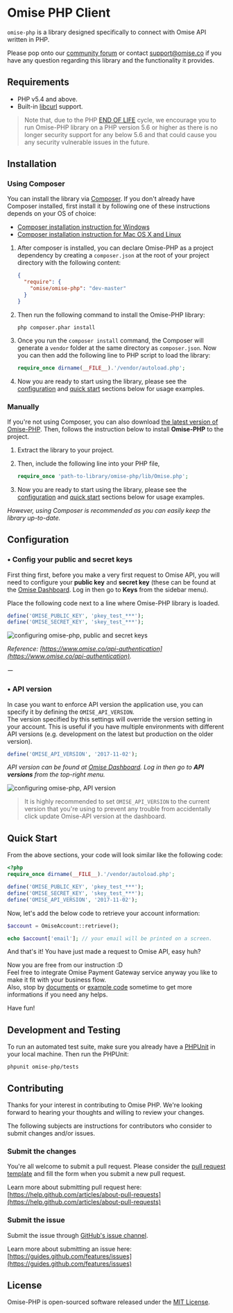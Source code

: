 # Omise PHP Client


`omise-php` is a library designed specifically to connect with Omise API written in PHP.

Please pop onto our [community forum](https://forum.omise.co) or contact [support@omise.co](mailto:support@omise.co) if you have any question regarding this library and the functionality it provides.

## Requirements

* PHP v5.4 and above.
* Built-in [libcurl](http://php.net/manual/en/book.curl.php) support.

> Note that, due to the PHP [END OF LIFE](http://php.net/supported-versions.php) cycle, we encourage you to run Omise-PHP library on a PHP version 5.6 or higher as there is no longer security support for any below 5.6 and that could cause you any security vulnerable issues in the future.

## Installation

### Using Composer

You can install the library via [Composer](https://getcomposer.org/). If you don't already have Composer installed, first install it by following one of these instructions depends on your OS of choice:

* [Composer installation instruction for Windows](https://getcomposer.org/doc/00-intro.md#installation-windows)
* [Composer installation instruction for Mac OS X and Linux](https://getcomposer.org/doc/00-intro.md#installation-linux-unix-osx)

1. After composer is installed, you can declare Omise-PHP as a project dependency by creating a `composer.json` at the root of your project directory with the following content:
    ```json
    {
      "require": {
        "omise/omise-php": "dev-master"
      }
    }
    ```

2. Then run the following command to install the Omise-PHP library:
    ```
    php composer.phar install
    ```

3. Once you run the `composer install` command, the Composer will generate a `vendor` folder at the same directory as `composer.json`.
    Now you can then add the following line to PHP script to load the library:

    ```php
    require_once dirname(__FILE__).'/vendor/autoload.php';
    ```

4. Now you are ready to start using the library, please see the [configuration](https://github.com/omise/omise-php#configuration) and [quick start](https://github.com/omise/omise-php#quick-start) sections below for usage examples.

### Manually

If you're not using Composer, you can also download [the latest version of Omise-PHP](https://github.com/omise/omise-php/archive/v2.11.2.zip).
Then, follows the instruction below to install **Omise-PHP** to the project.

1. Extract the library to your project.

2. Then, include the following line into your PHP file, 
    ```php
    require_once 'path-to-library/omise-php/lib/Omise.php';
    ```

3. Now you are ready to start using the library, please see the [configuration](https://github.com/omise/omise-php#configuration) and [quick start](https://github.com/omise/omise-php#quick-start) sections below for usage examples.

_However, using Composer is recommended as you can easily keep the library up-to-date._

## Configuration

### • Config your public and secret keys

First thing first, before you make a very first request to Omise API, you will need to configure your **public key** and **secret key** (these can be found at the [Omise Dashboard](https://dashboard.omise.co). Log in then go to **Keys** from the sidebar menu).

Place the following code next to a line where Omise-PHP library is loaded.

```php
define('OMISE_PUBLIC_KEY', 'pkey_test_***');
define('OMISE_SECRET_KEY', 'skey_test_***');
```

![configuring omise-php, public and secret keys](https://user-images.githubusercontent.com/2154669/54261954-9eed9e00-459f-11e9-96b1-747061640fab.png)

_Reference: [https://www.omise.co/api-authentication](https://www.omise.co/api-authentication)._

ー

### • API version

In case you want to enforce API version the application use, you can specify it by defining the `OMISE_API_VERSION`.  
The version specified by this settings will override the version setting in your account. This is useful if you have multiple environments with different API versions (e.g. development on the latest but production on the older version).

```php
define('OMISE_API_VERSION', '2017-11-02');
```

_API version can be found at [Omise Dashboard](https://dashboard.omise.co). Log in then go to **API versions** from the top-right menu._

![configuring omise-php, API version](https://cloud.githubusercontent.com/assets/2154669/24141410/ef0faf46-0e55-11e7-8e25-26e2a6fc403b.png)

> It is highly recommended to set `OMISE_API_VERSION` to the current version that you're using to prevent any trouble from accidentally click update Omise-API version at the dashboard.

## Quick Start

From the above sections, your code will look similar like the following code:

```php
<?php
require_once dirname(__FILE__).'/vendor/autoload.php';

define('OMISE_PUBLIC_KEY', 'pkey_test_***');
define('OMISE_SECRET_KEY', 'skey_test_***');
define('OMISE_API_VERSION', '2017-11-02');
```

Now, let's add the below code to retrieve your account information:

```php
$account = OmiseAccount::retrieve();

echo $account['email']; // your email will be printed on a screen.
```

And that's it! You have just made a request to Omise API, easy huh?

Now you are free from our instruction :D  
Feel free to integrate Omise Payment Gateway service anyway you like to make it fit with your business flow.  
Also, stop by [documents](https://www.omise.co/docs) or [example code](https://github.com/omise/examples/tree/master/php) sometime to get more informations if you need any helps.

Have fun!

## Development and Testing

To run an automated test suite, make sure you already have a [PHPUnit](https://phpunit.de) in your local machine.
Then run the PHPUnit:

```ssh
phpunit omise-php/tests
```

## Contributing

Thanks for your interest in contributing to Omise PHP. We're looking forward to hearing your thoughts and willing to review your changes.

The following subjects are instructions for contributors who consider to submit changes and/or issues.

### Submit the changes

You're all welcome to submit a pull request.
Please consider the [pull request template](https://github.com/omise/omise-php/blob/master/.github/PULL_REQUEST_TEMPLATE.md) and fill the form when you submit a new pull request.

Learn more about submitting pull request here: [https://help.github.com/articles/about-pull-requests](https://help.github.com/articles/about-pull-requests)

### Submit the issue

Submit the issue through [GitHub's issue channel](https://github.com/omise/omise-php/issues).

Learn more about submitting an issue here: [https://guides.github.com/features/issues](https://guides.github.com/features/issues)

## License

Omise-PHP is open-sourced software released under the [MIT License](https://opensource.org/licenses/MIT).
